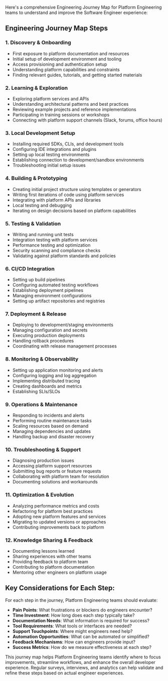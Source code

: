 Here's a comprehensive Engineering Journey Map for Platform Engineering teams to understand and improve the Software Engineer experience:

## Engineering Journey Map Steps

### 1. **Discovery & Onboarding**
- First exposure to platform documentation and resources
- Initial setup of development environment and tooling
- Access provisioning and authentication setup
- Understanding platform capabilities and constraints
- Finding relevant guides, tutorials, and getting started materials

### 2. **Learning & Exploration**
- Exploring platform services and APIs
- Understanding architectural patterns and best practices
- Reviewing example projects and reference implementations
- Participating in training sessions or workshops
- Connecting with platform support channels (Slack, forums, office hours)

### 3. **Local Development Setup**
- Installing required SDKs, CLIs, and development tools
- Configuring IDE integrations and plugins
- Setting up local testing environments
- Establishing connection to development/sandbox environments
- Troubleshooting initial setup issues

### 4. **Building & Prototyping**
- Creating initial project structure using templates or generators
- Writing first iterations of code using platform services
- Integrating with platform APIs and libraries
- Local testing and debugging
- Iterating on design decisions based on platform capabilities

### 5. **Testing & Validation**
- Writing and running unit tests
- Integration testing with platform services
- Performance testing and optimization
- Security scanning and compliance checks
- Validating against platform standards and policies

### 6. **CI/CD Integration**
- Setting up build pipelines
- Configuring automated testing workflows
- Establishing deployment pipelines
- Managing environment configurations
- Setting up artifact repositories and registries

### 7. **Deployment & Release**
- Deploying to development/staging environments
- Managing configuration and secrets
- Executing production deployments
- Handling rollback procedures
- Coordinating with release management processes

### 8. **Monitoring & Observability**
- Setting up application monitoring and alerts
- Configuring logging and log aggregation
- Implementing distributed tracing
- Creating dashboards and metrics
- Establishing SLIs/SLOs

### 9. **Operations & Maintenance**
- Responding to incidents and alerts
- Performing routine maintenance tasks
- Scaling resources based on demand
- Managing dependencies and updates
- Handling backup and disaster recovery

### 10. **Troubleshooting & Support**
- Diagnosing production issues
- Accessing platform support resources
- Submitting bug reports or feature requests
- Collaborating with platform team for resolution
- Documenting solutions and workarounds

### 11. **Optimization & Evolution**
- Analyzing performance metrics and costs
- Refactoring for platform best practices
- Adopting new platform features and services
- Migrating to updated versions or approaches
- Contributing improvements back to platform

### 12. **Knowledge Sharing & Feedback**
- Documenting lessons learned
- Sharing experiences with other teams
- Providing feedback to platform team
- Contributing to platform documentation
- Mentoring other engineers on platform usage

## Key Considerations for Each Step:

For each step in the journey, Platform Engineering teams should evaluate:

- **Pain Points**: What frustrations or blockers do engineers encounter?
- **Time Investment**: How long does each step typically take?
- **Documentation Needs**: What information is required for success?
- **Tool Requirements**: What tools or interfaces are needed?
- **Support Touchpoints**: Where might engineers need help?
- **Automation Opportunities**: What can be automated or simplified?
- **Feedback Mechanisms**: How can engineers provide input?
- **Success Metrics**: How do we measure effectiveness at each step?

This journey map helps Platform Engineering teams identify where to focus improvements, streamline workflows, and enhance the overall developer experience. Regular surveys, interviews, and analytics can help validate and refine these steps based on actual engineer experiences.